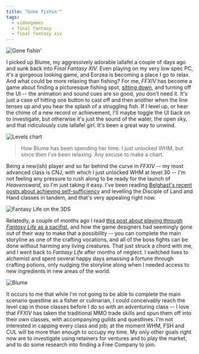```yaml
---
title: "Gone fishin'"
tags:
  - videogames
  - final fantasy
  - final fantasy xiv
---
```


![Gone fishin'](wp-content/uploads/2015/06/ffxiv_01062015_233600.png)

I picked up Blume, my aggressively adorable lallafel a couple of days ago and sunk back into *Final Fantasy XIV.* Even playing on my very low spec PC, it's a gorgeous looking game, and Eorzea is becoming a place I go to relax. And what could be more relaxing than fishing? For me, *FFXIV* has become a game about finding a picturesque fishing spot, [sitting down](http://www.reddit.com/r/ffxiv/comments/222q1o/you_can_now_fish_and_then_sit_down_to_pull_out_a/), and turning off the UI -- the animation and sound cues are so good, you don't need it. It's just a case of hitting one button to cast off and then another when the line tenses up and you hear the splash of a struggling fish. If I level up, or hear the chime of a new record or achievement, I'll maybe toggle the UI back on to investigate, but otherwise it's just the sound of the water, the open sky, and that ridiculously cute lallafel girl. It's been a great way to unwind.

![Levels chart](wp-content/uploads/2015/06/levels-curve.png)
> How Blume has been spending her time. I just unlocked WHM, but since then I've been relaxing. Any excuse to make a chart.

Being a new(ish) player and so far behind the curve in *FFXIV* -- my most advanced class is CNJ, with which I just unlocked WHM at level 30 -- I'm not feeling any pressure to rush along to be ready for the launch of *Heavensward*, so I'm just taking it easy. I've been reading [Belghast's recent posts about achieving self-sufficiency](http://aggronaut.com/2015/05/25/obsession-with-a-skillet/) and levelling the Disciple of Land and Hand classes in tandem, and that's very appealing right now.

![Fantasy Life on the 3DS](wp-content/uploads/2015/06/tumblr_inline_nh1nywankH1ry44tb-300x180.jpg)

Relatedly, a couple of months ago I read [this post about playing through *Fantasy Life* as a pacifist](http://nowrongwaytoplay.tumblr.com/post/114405685530/fantasy-life-no-kill-run), and how the game designers had seemingly gone out of their way to make that a possibility -- you can complete the main storyline as one of the crafting vocations, and all of the boss fights can be done without harming any living creatures. That just struck a chord with me, and I went back to *Fantasy Life* after months of neglect. I switched lives to alchemist and spent several happy days amassing a fortune through crafting potions, only nudging the storyline along when I needed access to new ingredients in new areas of the world.

![Blume](	wp-content/uploads/2015/06/ffxiv_02062015_021304.png)

It occurs to me that while I'm not going to be able to complete the main scenario questline as a fisher or culinarian, I could conceivably reach the level cap in those classes before I do so with an adventuring class -- I love that *FFXIV* has taken the traditional MMO trade skills and spun them off into their own classes, with accompanying guilds and questlines. I'm not interested in capping every class and job; at the moment WHM, FSH and CUL will be more than enough to occupy my time. My only other goals right now are to investigate using retainers for ventures and to play the market, and to do some research into finding a Free Company to join.